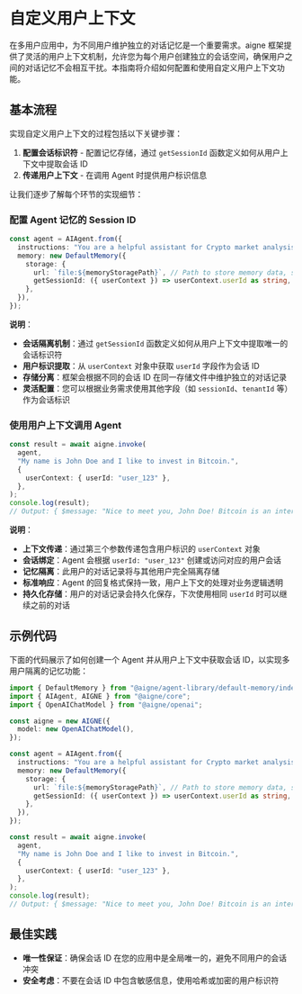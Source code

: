# 自定义用户上下文

在多用户应用中，为不同用户维护独立的对话记忆是一个重要需求。aigne 框架提供了灵活的用户上下文机制，允许您为每个用户创建独立的会话空间，确保用户之间的对话记忆不会相互干扰。本指南将介绍如何配置和使用自定义用户上下文功能。

## 基本流程

实现自定义用户上下文的过程包括以下关键步骤：

1. **配置会话标识符** - 配置记忆存储，通过 `getSessionId` 函数定义如何从用户上下文中提取会话 ID
2. **传递用户上下文** - 在调用 Agent 时提供用户标识信息

让我们逐步了解每个环节的实现细节：

### 配置 Agent 记忆的 Session ID

```ts file="../../docs-examples/test/build-first-agent.test.ts" region="example-custom-user-context-create-agent" exclude_imports
const agent = AIAgent.from({
  instructions: "You are a helpful assistant for Crypto market analysis",
  memory: new DefaultMemory({
    storage: {
      url: `file:${memoryStoragePath}`, // Path to store memory data, such as 'file:./memory.db'
      getSessionId: ({ userContext }) => userContext.userId as string, // Use userId from userContext as session ID
    },
  }),
});
```

**说明**：

* **会话隔离机制**：通过 `getSessionId` 函数定义如何从用户上下文中提取唯一的会话标识符
* **用户标识提取**：从 `userContext` 对象中获取 `userId` 字段作为会话 ID
* **存储分离**：框架会根据不同的会话 ID 在同一存储文件中维护独立的对话记录
* **灵活配置**：您可以根据业务需求使用其他字段（如 `sessionId`、`tenantId` 等）作为会话标识

### 使用用户上下文调用 Agent

```ts file="../../docs-examples/test/build-first-agent.test.ts" region="example-custom-user-context-invoke-agent" exclude_imports
const result = await aigne.invoke(
  agent,
  "My name is John Doe and I like to invest in Bitcoin.",
  {
    userContext: { userId: "user_123" },
  },
);
console.log(result);
// Output: { $message: "Nice to meet you, John Doe! Bitcoin is an interesting cryptocurrency to invest in. How long have you been investing in crypto? Do you have a diversified portfolio?" }
```

**说明**：

* **上下文传递**：通过第三个参数传递包含用户标识的 `userContext` 对象
* **会话绑定**：Agent 会根据 `userId: "user_123"` 创建或访问对应的用户会话
* **记忆隔离**：此用户的对话记录将与其他用户完全隔离存储
* **标准响应**：Agent 的回复格式保持一致，用户上下文的处理对业务逻辑透明
* **持久化存储**：用户的对话记录会持久化保存，下次使用相同 `userId` 时可以继续之前的对话

## 示例代码

下面的代码展示了如何创建一个 Agent 并从用户上下文中获取会话 ID，以实现多用户隔离的记忆功能：

```ts file="../../docs-examples/test/build-first-agent.test.ts" region="example-custom-user-context"
import { DefaultMemory } from "@aigne/agent-library/default-memory/index.js";
import { AIAgent, AIGNE } from "@aigne/core";
import { OpenAIChatModel } from "@aigne/openai";

const aigne = new AIGNE({
  model: new OpenAIChatModel(),
});

const agent = AIAgent.from({
  instructions: "You are a helpful assistant for Crypto market analysis",
  memory: new DefaultMemory({
    storage: {
      url: `file:${memoryStoragePath}`, // Path to store memory data, such as 'file:./memory.db'
      getSessionId: ({ userContext }) => userContext.userId as string, // Use userId from userContext as session ID
    },
  }),
});

const result = await aigne.invoke(
  agent,
  "My name is John Doe and I like to invest in Bitcoin.",
  {
    userContext: { userId: "user_123" },
  },
);
console.log(result);
// Output: { $message: "Nice to meet you, John Doe! Bitcoin is an interesting cryptocurrency to invest in. How long have you been investing in crypto? Do you have a diversified portfolio?" }
```

## 最佳实践

* **唯一性保证**：确保会话 ID 在您的应用中是全局唯一的，避免不同用户的会话冲突
* **安全考虑**：不要在会话 ID 中包含敏感信息，使用哈希或加密的用户标识符
